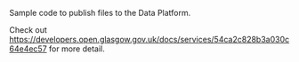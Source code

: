 Sample code to publish files to the Data Platform.

Check out https://developers.open.glasgow.gov.uk/docs/services/54ca2c828b3a030c64e4ec57 for more detail.
